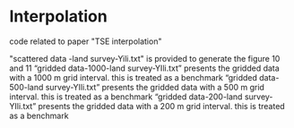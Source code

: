 # Interpolation
code related to paper "TSE interpolation"


"scattered data -land survey-Yili.txt" is provided to generate the figure 10 and 11
“gridded data-1000-land survey-YIli.txt” presents the gridded data with a 1000 m grid interval. this is treated as a benchmark
“gridded data-500-land survey-YIli.txt” presents the gridded data with a 500 m grid interval. this is treated as a benchmark
“gridded data-200-land survey-YIli.txt” presents the gridded data with a 200 m grid interval. this is treated as a benchmark

